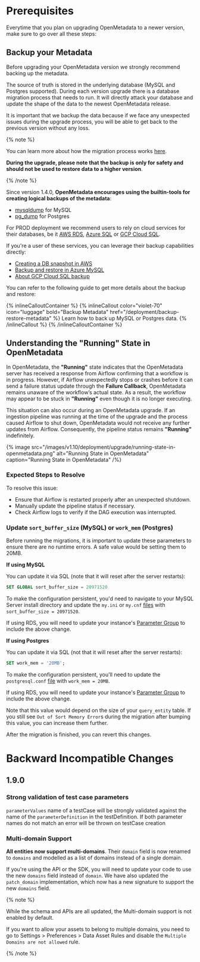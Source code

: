 # Prerequisites

Everytime that you plan on upgrading OpenMetadata to a newer version, make sure to go over all these steps:

## Backup your Metadata

Before upgrading your OpenMetadata version we strongly recommend backing up the metadata.

The source of truth is stored in the underlying database (MySQL and Postgres supported). During each version upgrade there
is a database migration process that needs to run. It will directly attack your database and update the shape of the
data to the newest OpenMetadata release.

It is important that we backup the data because if we face any unexpected issues during the upgrade process, 
you will be able to get back to the previous version without any loss.

{% note %}

You can learn more about how the migration process works [here](/deployment/upgrade/how-does-it-work).

**During the upgrade, please note that the backup is only for safety and should not be used to restore data to a higher version**.

{% /note %}

Since version 1.4.0, **OpenMetadata encourages using the builtin-tools for creating logical backups of the metadata**:

- [mysqldump](https://dev.mysql.com/doc/refman/8.0/en/mysqldump.html) for MySQL
- [pg_dump](https://www.postgresql.org/docs/current/app-pgdump.html) for Postgres

For PROD deployment we recommend users to rely on cloud services for their databases, be it [AWS RDS](https://docs.aws.amazon.com/rds/),
[Azure SQL](https://azure.microsoft.com/en-in/products/azure-sql/database) or [GCP Cloud SQL](https://cloud.google.com/sql/).

If you're a user of these services, you can leverage their backup capabilities directly:
- [Creating a DB snapshot in AWS](https://docs.aws.amazon.com/AmazonRDS/latest/UserGuide/USER_CreateSnapshot.html)
- [Backup and restore in Azure MySQL](https://learn.microsoft.com/en-us/azure/mysql/single-server/concepts-backup)
- [About GCP Cloud SQL backup](https://cloud.google.com/sql/docs/mysql/backup-recovery/backups)

You can refer to the following guide to get more details about the backup and restore:

{% inlineCalloutContainer %}
  {% inlineCallout
    color="violet-70"
    icon="luggage"
    bold="Backup Metadata"
    href="/deployment/backup-restore-metadata" %}
      Learn how to back up MySQL or Postgres data.
  {% /inlineCallout %}
{% /inlineCalloutContainer %}

## Understanding the "Running" State in OpenMetadata

In OpenMetadata, the **"Running"** state indicates that the OpenMetadata server has received a response from Airflow confirming that a workflow is in progress. However, if Airflow unexpectedly stops or crashes before it can send a failure status update through the **Failure Callback**, OpenMetadata remains unaware of the workflow’s actual state. As a result, the workflow may appear to be stuck in **"Running"** even though it is no longer executing.  

This situation can also occur during an OpenMetadata upgrade. If an ingestion pipeline was running at the time of the upgrade and the process caused Airflow to shut down, OpenMetadata would not receive any further updates from Airflow. Consequently, the pipeline status remains **"Running"** indefinitely.

{% image
  src="/images/v1.10/deployment/upgrade/running-state-in-openmetadata.png"
  alt="Running State in OpenMetadata"
  caption="Running State in OpenMetadata" /%}

### Expected Steps to Resolve
To resolve this issue:  
- Ensure that Airflow is restarted properly after an unexpected shutdown.  
- Manually update the pipeline status if necessary.  
- Check Airflow logs to verify if the DAG execution was interrupted.

### Update `sort_buffer_size` (MySQL) or `work_mem` (Postgres)

Before running the migrations, it is important to update these parameters to ensure there are no runtime errors.
A safe value would be setting them to 20MB.

**If using MySQL**

You can update it via SQL (note that it will reset after the server restarts):

```sql
SET GLOBAL sort_buffer_size = 20971520
```

To make the configuration persistent, you'd need to navigate to your MySQL Server install directory and update the
`my.ini` or `my.cnf` [files](https://dev.mysql.com/doc/refman/8.0/en/option-files.html) with `sort_buffer_size = 20971520`.

If using RDS, you will need to update your instance's [Parameter Group](https://docs.aws.amazon.com/AmazonRDS/latest/UserGuide/USER_WorkingWithParamGroups.html)
to include the above change.

**If using Postgres**

You can update it via SQL (not that it will reset after the server restarts):

```sql
SET work_mem = '20MB';
```

To make the configuration persistent, you'll need to update the `postgresql.conf` [file](https://www.postgresql.org/docs/9.3/config-setting.html)
with `work_mem = 20MB`.

If using RDS, you will need to update your instance's [Parameter Group](https://docs.aws.amazon.com/AmazonRDS/latest/UserGuide/USER_WorkingWithParamGroups.html)
to include the above change.

Note that this value would depend on the size of your `query_entity` table. If you still see `Out of Sort Memory Error`s
during the migration after bumping this value, you can increase them further.

After the migration is finished, you can revert this changes.

# Backward Incompatible Changes

## 1.9.0

### Strong validation of test case parameters

`parameterValues` name of a testCase will be strongly validated against the name of the `parameterDefinition` in the testDefinition. 
If both parameter names do not match an error will be thrown on testCase creation

### Multi-domain Support

**All entities now support multi-domains**. Their `domain` field is now renamed to `domains` and modelled as a list of domains instead of a single domain.

If you're using the API or the SDK, you will need to update your code to use the new `domains` field instead of `domain`.
We have also updated the `patch_domain` implementation, which now has a new signature to support the new `domains` field.

{% note %}

While the schema and APIs are all updated, the Multi-domain support is not enabled by default.

If you want to allow your assets to belong to multiple domains, you need to go to Settings > Preferences > Data Asset Rules and disable the `Multiple Domains are not allowed` rule.

{% /note %}
